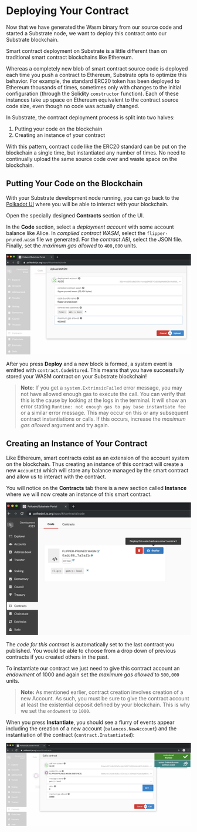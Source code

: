 Deploying Your Contract
===

Now that we have generated the Wasm binary from our source code and started a Substrate node, we want to deploy this contract onto our Substrate blockchain.

Smart contract deployment on Substrate is a little different than on traditional smart contract blockchains like Ethereum.

Whereas a completely new blob of smart contract source code is deployed each time you push a contract to Ethereum, Substrate opts to optimize this behavior. For example, the standard ERC20 token has been deployed to Ethereum thousands of times, sometimes only with changes to the initial configuration (through the Solidity `constructor` function). Each of these instances take up space on Ethereum equivalent to the contract source code size, even though no code was actually changed.

In Substrate, the contract deployment process is split into two halves:

1. Putting your code on the blockchain
2. Creating an instance of your contract

With this pattern, contract code like the ERC20 standard can be put on the blockchain a single time, but instantiated any number of times. No need to continually upload the same source code over and waste space on the blockchain.

## Putting Your Code on the Blockchain

With your Substrate development node running, you can go back to the [Polkadot UI](https://polkadot.js.org/apps/) where you will be able to interact with your blockchain.

Open the specially designed **Contracts** section of the UI.

In the **Code** section, select a _deployment account_ with some account balance like Alice. In _compiled contract WASM_, select the `flipper-pruned.wasm` file we generated. For the _contract ABI_, select the JSON file. Finally, set the _maximum gas allowed_ to `400,000` units.

![Contracts code page for deploying Flipper](./assets/flipper-code-page.png)

After you press **Deploy** and a new block is formed, a system event is emitted with `contract.CodeStored`. This means that you have successfully stored your WASM contract on your Substrate blockchain!

> **Note**: If you get a `system.ExtrinsicFailed` error message, you may not have allowed enough gas to execute the call.  You can verify that this is the cause by looking at the logs in the terminal. It will show an error stating `Runtime: not enough gas to pay base instantiate fee` or a similar error message.  This may occur on this or any subsequent contract instantiations or calls.  If this occurs, increase the _maximum gas allowed_ argument and try again.

## Creating an Instance of Your Contract

Like Ethereum, smart contracts exist as an extension of the account system on the blockchain. Thus creating an instance of this contract will create a new `AccountId` which will store any balance managed by the smart contract and allow us to interact with the contract.

You will notice on the **Contracts** tab there is a new section called **Instance** where we will now create an instance of this smart contract.

![An image of the Contracts Instance Page](./assets/flipper-instance-page.png)

The _code for this contract_ is automatically set to the last contract you published. You would be able to choose from a drop down of previous contracts if you created others in the past.

To instantiate our contract we just need to give this contract account an _endowment_ of 1000 and again set the _maximum gas allowed_ to `500,000` units.

> **Note:** As mentioned earlier, contract creation involves creation of a new Account. As such, you must be sure to give the contract account at least the existential deposit defined by your blockchain. This is why we set the `endowment` to `1000`.

When you press **Instantiate**, you should see a flurry of events appear including the creation of a new account (`balances.NewAccount`) and the instantiation of the contract (`contract.Instantiated`):

![An image of events from instantiation of Flipper](./assets/flipper-instance-events.png)
